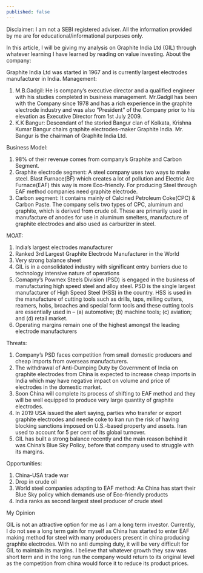 ```yaml
---
published: false
---
```

Disclaimer: I am not a SEBI registered adviser. All the information provided by me are for educational/informational purposes only.

In this article, I will be giving my analysis on Graphite India Ltd (GIL) through whatever learning I have learned by reading on value investing.
About the company:

Graphite India Ltd was started in 1967 and is currently largest electrodes manufacturer in India.
Management:

1. M.B.Gadgil: He is company’s executive director and a qualified engineer with his studies completed in business management. Mr.Gadgil has been with the Company since 1978 and has a rich experience in the graphite electrode industry and was also “President” of the Company prior to his elevation as Executive Director from 1st July 2009.
2. K.K Bangur: Descendant of the storied Bangur clan of Kolkata, Krishna Kumar Bangur chairs graphite electrodes-maker Graphite India. Mr. Bangur is the chairman of Graphite India Ltd.

Business Model:

1. 98% of their revenue comes from company’s Graphite and Carbon Segment.
2. Graphite electrode segment: A steel company uses two ways to make steel. Blast Furnace(BF) which creates a lot of pollution and Electric Arc Furnace(EAF) this way is more Eco-friendly. For producing Steel through EAF method companies need graphite electrode.
3. Carbon segment: It contains mainly of Calcined Petroleum Coke(CPC) & Carbon Paste. The company sells two types of CPC, aluminum and graphite, which is derived from crude oil. These are primarily used in manufacture of anodes for use in aluminum smelters, manufacture of graphite electrodes and also used as carburizer in steel.

MOAT:

1. India’s largest electrodes manufacturer
2. Ranked 3rd Largest Graphite Electrode Manufacturer in the World
3. Very strong balance sheet
4. GIL is in a consolidated industry with significant entry barriers due to technology intensive nature of operations
5. Comapny’s Powmex Steels Division (PSD) is engaged in the business of manufacturing high speed steel and alloy steel. PSD is the single largest manufacturer of High Speed Steel (HSS) in the country. HSS is used in the manufacture of cutting tools such as drills, taps, milling cutters, reamers, hobs, broaches and special form tools and these cutting tools are essentially used in – (a) automotive; (b) machine tools; (c) aviation; and (d) retail market.
6. Operating margins remain one of the highest amongst the leading electrode manufacturers

Threats:

1. Company’s PSD faces competition from small domestic producers and cheap imports from overseas manufacturers.
2. The withdrawal of Anti-Dumping Duty by Government of India on graphite electrodes from China is expected to increase cheap imports in India which may have negative impact on volume and price of electrodes in the domestic market.
3. Soon China will complete its process of shifting to EAF method and they will be well equipped to produce very large quantity of graphite electrodes.
4. In 2019 USA issued the alert saying, parties who transfer or export graphite electrodes and needle coke to Iran run the risk of having blocking sanctions imposed on U.S.-based property and assets. Iran used to account for 5 per cent of its global turnover.
5. GIL has built a strong balance recently and the main reason behind it was China’s Blue Sky Policy, before that company used to struggle with its margins.

Opportunities:

1. China-USA trade war
2. Drop in crude oil
3. World steel companies adapting to EAF method: As China has start their Blue Sky policy which demands use of Eco-friendly products
4. India ranks as second largest steel producer of crude steel

My Opinion

GIL is not an attractive option for me as I am a long term investor. Currently, I do not see a long term gain for myself as China has started to enter EAF making method for steel with many producers present in china producing graphite electrodes. With no anti dumping duty, it will be very difficult for GIL to maintain its margins. I believe that whatever growth they saw was short term and in the long run the company would return to its original level as the competition from china would force it to reduce its product prices.
